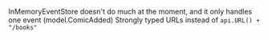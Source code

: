 InMemoryEventStore doesn't do much at the moment, and it only handles one event (model.ComicAdded)
Strongly typed URLs instead of `api.URL() + "/books"`
